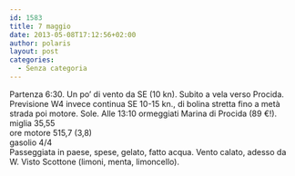 ```yaml
---
id: 1583
title: 7 maggio
date: 2013-05-08T17:12:56+02:00
author: polaris
layout: post
categories:
  - Senza categoria
---
```

Partenza 6:30. Un po&#8217; di vento da SE (10 kn). Subito a vela verso Procida. Previsione W4 invece continua SE 10-15 kn., di bolina stretta fino a metà strada poi motore. Sole. Alle 13:10 ormeggiati Marina di Procida (89 €!).  
miglia 35,55  
ore motore 515,7 (3,8)  
gasolio 4/4  
Passeggiata in paese, spese, gelato, fatto acqua. Vento calato, adesso da W. Visto Scottone (limoni, menta, limoncello).